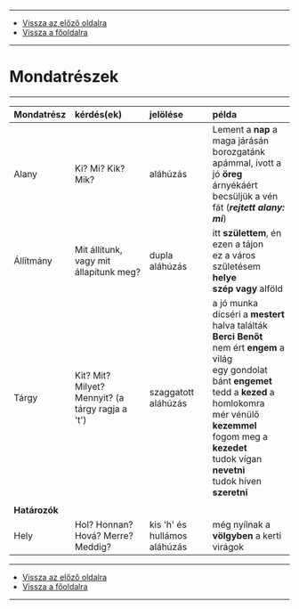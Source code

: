 
---

- [Vissza az előző oldalra](../nyelvtan.md)
- [Vissza a főoldalra](../../../../README.md)

---

# Mondatrészek

---

| Mondatrész | kérdés(ek) | jelölése | példa |
| :-- | :-- | :-- | :-- |
| Alany | Ki? Mi? Kik? Mik? | aláhúzás | Lement a **nap** a maga járásán<br>borozgatánk apámmal, ivott a jó **öreg**<br>árnyékáért becsüljük a vén fát (***rejtett alany: mi***) |
| Állítmány | Mit állítunk, vagy mit állapítunk meg? | dupla aláhúzás | itt **születtem**, én ezen a tájon<br>ez a város születésem **helye**<br>**szép vagy** alföld |
| Tárgy | Kit? Mit? Milyet? Mennyit? (a tárgy ragja a 't') | szaggatott aláhúzás | a jó munka dícséri a **mestert**<br>halva találták **Berci Benőt**<br>nem ért **engem** a világ<br>egy gondolat bánt **engemet**<br>tedd a **kezed** a homlokomra<br>mér vénülő **kezemmel**<br>fogom meg a **kezedet**<br>tudok vígan **nevetni**<br>tudok híven **szeretni** |
|  |  |  |  |
| **Határozók** |  |  |  |
| Hely | Hol? Honnan? Hová? Merre? Meddig? | kis 'h' és hullámos aláhúzás | még nyílnak a **völgyben** a kerti virágok |

---

- [Vissza az előző oldalra](../nyelvtan.md)
- [Vissza a főoldalra](../../../../README.md)

---